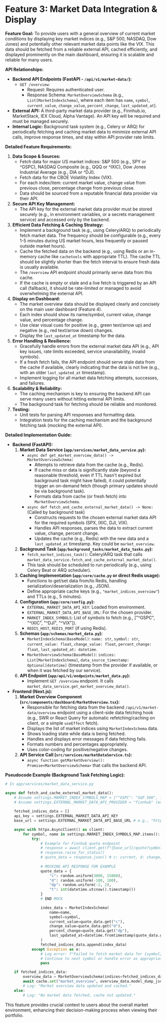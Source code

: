 # Feature 3: Market Data Integration & Display

**Feature Goal:**
To provide users with a general overview of current market conditions by displaying key market indices (e.g., S&P 500, NASDAQ, Dow Jones) and potentially other relevant market data points like the VIX. This data should be fetched from a reliable external API, cached efficiently, and displayed prominently on the main dashboard, ensuring it is scalable and reliable for many users.

**API Relationships:**

*   **Backend API Endpoints (FastAPI - `/api/v1/market-data/`):**
    *   `GET /overview`:
        *   Request: Requires authenticated user.
        *   Response Schema: `MarketOverviewSchema` (e.g., `List[MarketIndexSchema]`, where each item has `name`, `symbol`, `current_value`, `change_value`, `percent_change`, `last_updated_at`).
*   **External API:** A third-party market data provider (e.g., Finnhub.io, MarketStack, IEX Cloud, Alpha Vantage). An API key will be required and must be managed securely.
*   **Internal Logic:** Background task system (e.g., Celery or ARQ) for periodically fetching and caching market data to minimize external API calls, improve response times, and stay within API provider rate limits.

**Detailed Feature Requirements:**

1.  **Data Scope & Sources:**
    *   Fetch data for major US market indices: S&P 500 (e.g., SPY or ^GSPC), NASDAQ Composite (e.g., QQQ or ^IXIC), Dow Jones Industrial Average (e.g., DIA or ^DJI).
    *   Fetch data for the CBOE Volatility Index (VIX).
    *   For each index/item: current market value, change value from previous close, percentage change from previous close.
    *   Data should be sourced from a reputable financial data provider via their API.
2.  **Secure API Key Management:**
    *   The API key for the external market data provider must be stored securely (e.g., in environment variables, or a secrets management service) and accessed only by the backend.
3.  **Efficient Data Fetching & Caching Strategy:**
    *   Implement a background task (e.g., using Celery/ARQ) to periodically fetch market data. The frequency should be configurable (e.g., every 1-5 minutes during US market hours, less frequently or paused outside market hours).
    *   Cache the fetched data on the backend (e.g., using Redis or an in-memory cache like `cachetools` with appropriate TTL). The cache TTL should be slightly shorter than the fetch interval to ensure fresh data is usually available.
    *   The `/overview` API endpoint should primarily serve data from this cache.
    *   If the cache is empty or stale and a live fetch is triggered by an API call (fallback), it should be rate-limited or managed to avoid overwhelming the external API.
4.  **Display on Dashboard:**
    *   The market overview data should be displayed clearly and concisely on the main user dashboard (Feature 4).
    *   Each index should show its name/symbol, current value, change value, and percentage change.
    *   Use clear visual cues for positive (e.g., green text/arrow up) and negative (e.g., red text/arrow down) changes.
    *   Display the `last_updated_at` timestamp for the data.
5.  **Error Handling & Resilience:**
    *   Gracefully handle errors from the external market data API (e.g., API key issues, rate limits exceeded, service unavailability, invalid symbols).
    *   If a fresh fetch fails, the API endpoint should serve stale data from the cache if available, clearly indicating that the data is not live (e.g., with an older `last_updated_at` timestamp).
    *   Implement logging for all market data fetching attempts, successes, and failures.
6.  **Scalability & Reliability:**
    *   The caching mechanism is key to ensuring the backend API can serve many users without hitting external API limits.
    *   The background task for fetching should be reliable and monitored.
7.  **Testing:**
    *   Unit tests for parsing API responses and formatting data.
    *   Integration tests for the caching mechanism and the background fetching task (mocking the external API).

**Detailed Implementation Guide:**

*   **Backend (FastAPI):**
    1.  **Market Data Service (`app/services/market_data_service.py`):**
        *   `async def get_market_overview_data() -> MarketOverviewSchema:`
            *   Attempts to retrieve data from the cache (e.g., Redis).
            *   If cache miss or data is significantly stale (beyond a reasonable threshold, even if TTL hasn't expired but background task might have failed), it could potentially trigger an on-demand fetch (though primary updates should be via background task).
            *   Formats data from cache (or fresh fetch) into `MarketOverviewSchema`.
        *   `async def fetch_and_cache_external_market_data() -> None:` (Called by background task)
            *   Constructs requests to the chosen external market data API for the required symbols (SPX, IXIC, DJI, VIX).
            *   Handles API responses, parses the data to extract current value, change, percent change.
            *   Updates the cache (e.g., Redis) with the new data and a `last_updated_at` timestamp. Key could be `market_overview`.
    2.  **Background Task (`app/background_tasks/market_data_tasks.py`):**
        *   `fetch_market_indices_task()`: Celery/ARQ task that calls `market_data_service.fetch_and_cache_external_market_data()`.
        *   This task should be scheduled to run periodically (e.g., using Celery Beat or ARQ scheduler).
    3.  **Caching Implementation (`app/core/cache.py` or direct Redis usage):**
        *   Functions to get/set data from/to Redis, handling serialization/deserialization (e.g., JSON).
        *   Define appropriate cache keys (e.g., `"market_indices_overview"`) and TTLs (e.g., 5 minutes).
    4.  **Configuration (`app/core/config.py`):**
        *   `EXTERNAL_MARKET_DATA_API_KEY`: Loaded from environment.
        *   `EXTERNAL_MARKET_DATA_API_BASE_URL`: For the chosen provider.
        *   `MARKET_INDEX_SYMBOLS`: List of symbols to fetch (e.g., ["^GSPC", "^IXIC", "^DJI", "^VIX"]).
        *   `REDIS_HOST`, `REDIS_PORT` (if using Redis).
    5.  **Schemas (`app/schemas/market_data.py`):**
        *   `MarketIndexSchema(BaseModel)`: `name: str`, `symbol: str`, `current_value: float`, `change_value: float`, `percent_change: float`, `last_updated_at: datetime`.
        *   `MarketOverviewSchema(BaseModel)`: `indices: List[MarketIndexSchema]`, `data_source_timestamp: Optional[datetime]` (timestamp from the provider if available, or when it was fetched by our service).
    6.  **API Endpoint (`app/api/v1/endpoints/market_data.py`):**
        *   Implement `GET /overview` endpoint. It calls `market_data_service.get_market_overview_data()`.
*   **Frontend (Next.js):**
    1.  **Market Overview Component (`src/components/dashboard/MarketOverview.tsx`):**
        *   Responsible for fetching data from the backend `/api/v1/market-data/overview` endpoint using a client-side data fetching hook (e.g., SWR or React Query for automatic refetching/caching on client, or a simple `useEffect` fetch).
        *   Displays the list of market indices using `MarketIndexSchema` data.
        *   Shows loading state while data is being fetched.
        *   Handles and displays error messages if data fetching fails.
        *   Formats numbers and percentages appropriately.
        *   Uses color-coding for positive/negative changes.
    2.  **API Service Call (`src/services/marketDataService.ts`):**
        *   `async function getMarketOverview(): Promise<MarketOverviewSchema>` that calls the backend API.

**Pseudocode Example (Background Task Fetching Logic):**

```python
# In app/services/market_data_service.py

async def fetch_and_cache_external_market_data():
    # Assume settings.MARKET_INDEX_SYMBOLS_MAP = {"^GSPC": "S&P 500", ...}
    # Assume settings.EXTERNAL_MARKET_DATA_API_PROVIDER = "finnhub" (example)
    
    fetched_indices_data = []
    api_key = settings.EXTERNAL_MARKET_DATA_API_KEY
    base_url = settings.EXTERNAL_MARKET_DATA_API_BASE_URL # e.g., "https://finnhub.io/api/v1"

    async with httpx.AsyncClient() as client:
        for symbol, name in settings.MARKET_INDEX_SYMBOLS_MAP.items():
            try:
                # Example for Finnhub quote endpoint
                # response = await client.get(f"{base_url}/quote?symbol={symbol}&token={api_key}")
                # response.raise_for_status()
                # quote_data = response.json() # c: current, d: change, dp: percent_change, t: timestamp
                
                # MOCKING API RESPONSE FOR EXAMPLE
                quote_data = {
                    "c": random.uniform(3000, 15000),
                    "d": random.uniform(-100, 100),
                    "dp": random.uniform(-2, 2),
                    "t": int(datetime.utcnow().timestamp())
                }
                # END MOCK

                index_data = MarketIndexSchema(
                    name=name,
                    symbol=symbol,
                    current_value=quote_data.get("c"),
                    change_value=quote_data.get("d"),
                    percent_change=quote_data.get("dp"),
                    last_updated_at=datetime.fromtimestamp(quote_data.get("t"))
                )
                fetched_indices_data.append(index_data)
            except Exception as e:
                # Log error: f"Failed to fetch market data for {symbol}: {e}"
                # Continue to next symbol or handle error as appropriate
                pass

    if fetched_indices_data:
        overview_data = MarketOverviewSchema(indices=fetched_indices_data, data_source_timestamp=datetime.utcnow())
        await cache.set("market_overview", overview_data.model_dump_json(), expire_seconds=300) # Cache for 5 mins
        # Log: "Market overview data updated and cached."
    else:
        # Log: "No market data fetched, cache not updated."
```
This feature provides crucial context to users about the overall market environment, enhancing their decision-making process when viewing their portfolio.

